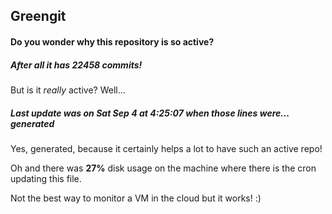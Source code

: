 ## Greengit

#### Do you wonder why this repository is so active?

##### After all it has 22458 commits!

But is it *really* active? Well...

##### Last update was on Sat Sep 4 at 4:25:07 when those lines were... generated

Yes, generated, because it certainly helps a lot to have such an active repo!

Oh and there was **27%** disk usage on the machine
where there is the cron updating this file.

Not the best way to monitor a VM in the cloud but it works! :)
